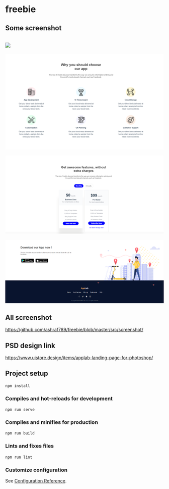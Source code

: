 # freebie

## Some screenshot 

</br>
<img src="https://i.imgur.com/y8RKfXS.png" />
</br>

</br>
<img src="https://github.com/ashraf789/freebie/blob/master/src/screenshot/Screenshot_3.png" />
</br>

</br>
<img src="https://github.com/ashraf789/freebie/blob/master/src/screenshot/Screenshot_5.png" />
</br>

</br>
<img src="https://github.com/ashraf789/freebie/blob/master/src/screenshot/Screenshot_8.png" />
</br>

## All screenshot 
https://github.com/ashraf789/freebie/blob/master/src/screenshot/

## PSD design link
https://www.uistore.design/items/applab-landing-page-for-photoshop/

## Project setup
```
npm install
```

### Compiles and hot-reloads for development
```
npm run serve
```

### Compiles and minifies for production
```
npm run build
```

### Lints and fixes files
```
npm run lint
```

### Customize configuration
See [Configuration Reference](https://cli.vuejs.org/config/).
